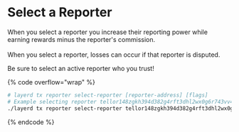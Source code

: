 # Select a Reporter

When you select a reporter you increase their reporting power while earning rewards minus the reporter's commission. \
\
When you select a reporter, losses can occur if that reporter is disputed.&#x20;

Be sure to select an active reporter who you trust!

{% code overflow="wrap" %}
```sh
# layerd tx reporter select-reporter [reporter-address] [flags]
# Example selecting reporter tellor148zgkh394d382g4rft3dhl2wx0g6r743vv4q
./layerd tx reporter select-reporter tellor148zgkh394d382g4rft3dhl2wx0g6r743vv4q --from YOUR_ACCOUNT_NAME --fees 5loya --chain-id layertest-4 --node https://node-palmito.tellorlayer.com/rpc/
```
{% endcode %}
